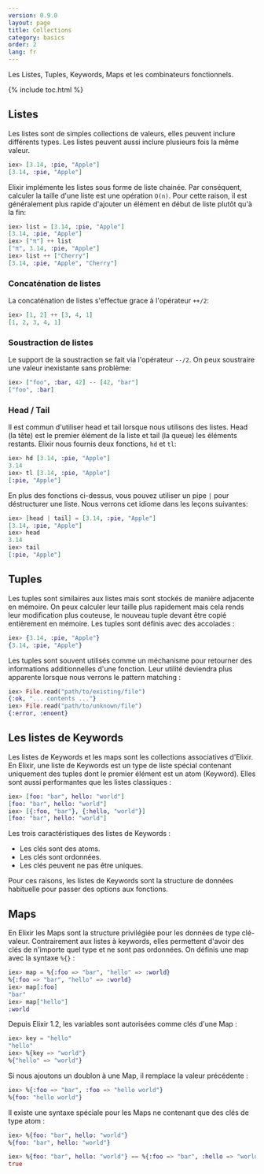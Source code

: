 ```yaml
---
version: 0.9.0
layout: page
title: Collections
category: basics
order: 2
lang: fr
---
```


Les Listes, Tuples, Keywords, Maps et les combinateurs fonctionnels.

{% include toc.html %}

## Listes

Les listes sont de simples collections de valeurs, elles peuvent inclure différents types. Les listes peuvent aussi inclure plusieurs fois la même valeur.

```elixir
iex> [3.14, :pie, "Apple"]
[3.14, :pie, "Apple"]
```

Elixir implémente les listes sous forme de liste chainée. Par conséquent, calculer la taille d'une liste est une opération `O(n)`. Pour cette raison, il est généralement plus rapide d'ajouter un élément en début de liste plutôt qu'à la fin:

```elixir
iex> list = [3.14, :pie, "Apple"]
[3.14, :pie, "Apple"]
iex> ["π"] ++ list
["π", 3.14, :pie, "Apple"]
iex> list ++ ["Cherry"]
[3.14, :pie, "Apple", "Cherry"]
```


### Concaténation de listes

La concaténation de listes s'effectue grace à l'opérateur `++/2`:

```elixir
iex> [1, 2] ++ [3, 4, 1]
[1, 2, 3, 4, 1]
```

### Soustraction de listes

Le support de la soustraction se fait via l'opérateur `--/2`. On peux soustraire une valeur inexistante sans problème:

```elixir
iex> ["foo", :bar, 42] -- [42, "bar"]
["foo", :bar]
```

### Head / Tail

Il est commun d'utiliser head et tail lorsque nous utilisons des listes. Head (la tête) est le premier élément de la liste et tail (la queue) les éléments restants. Elixir nous fournis deux fonctions, `hd` et `tl`:

```elixir
iex> hd [3.14, :pie, "Apple"]
3.14
iex> tl [3.14, :pie, "Apple"]
[:pie, "Apple"]
```

En plus des fonctions ci-dessus, vous pouvez utiliser un pipe `|` pour déstructurer une liste. Nous verrons cet idiome dans les leçons suivantes:

```elixir
iex> [head | tail] = [3.14, :pie, "Apple"]
[3.14, :pie, "Apple"]
iex> head
3.14
iex> tail
[:pie, "Apple"]
```

## Tuples

Les tuples sont similaires aux listes mais sont stockés de manière adjacente en mémoire. On peux calculer leur taille plus rapidement mais cela rends leur modification plus couteuse, le nouveau tuple devant être copié entièrement en mémoire. Les tuples sont définis avec des accolades :

```elixir
iex> {3.14, :pie, "Apple"}
{3.14, :pie, "Apple"}
```

Les tuples sont souvent utilisés comme un méchanisme pour retourner des informations additionnelles d'une fonction. Leur utilité deviendra plus apparente lorsque nous verrons le pattern matching :

```elixir
iex> File.read("path/to/existing/file")
{:ok, "... contents ..."}
iex> File.read("path/to/unknown/file")
{:error, :enoent}
```

## Les listes de Keywords

Les listes de Keywords et les maps sont les collections associatives d'Elixir. En Elixir, une liste de Keywords est un type de liste spécial contenant uniquement des tuples dont le premier élément est un atom (Keyword). Elles sont aussi performantes que les listes classiques :

```elixir
iex> [foo: "bar", hello: "world"]
[foo: "bar", hello: "world"]
iex> [{:foo, "bar"}, {:hello, "world"}]
[foo: "bar", hello: "world"]
```

Les trois caractéristiques des listes de Keywords :

+ Les clés sont des atoms.
+ Les clés sont ordonnées.
+ Les clés peuvent ne pas être uniques.

Pour ces raisons, les listes de Keywords sont la structure de données habituelle pour passer des options aux fonctions.

## Maps

En Elixir les Maps sont la structure privilégiée pour les données de type clé-valeur. Contrairement aux listes à keywords, elles permettent d'avoir des clés de n'importe quel type et ne sont pas ordonnées. On définis une map avec la syntaxe `%{}` :

```elixir
iex> map = %{:foo => "bar", "hello" => :world}
%{:foo => "bar", "hello" => :world}
iex> map[:foo]
"bar"
iex> map["hello"]
:world
```

Depuis Elixir 1.2, les variables sont autorisées comme clés d'une Map :

```elixir
iex> key = "hello"
"hello"
iex> %{key => "world"}
%{"hello" => "world"}
```

Si nous ajoutons un doublon à une Map, il remplace la valeur précédente :

```elixir
iex> %{:foo => "bar", :foo => "hello world"}
%{foo: "hello world"}
```

Il existe une syntaxe spéciale pour les Maps ne contenant que des clés de type atom :

```elixir
iex> %{foo: "bar", hello: "world"}
%{foo: "bar", hello: "world"}

iex> %{foo: "bar", hello: "world"} == %{:foo => "bar", :hello => "world"}
true
```
